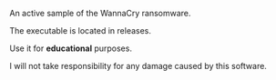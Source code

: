 An active sample of the WannaCry ransomware.

The executable is located in releases.

Use it for **educational** purposes.

I will not take responsibility for any damage caused by this software.
